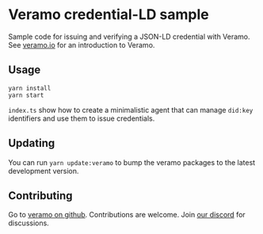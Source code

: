 # Veramo credential-LD sample

Sample code for issuing and verifying a JSON-LD credential with Veramo.
See [veramo.io](https://veramo.io) for an introduction to Veramo.

## Usage

```
yarn install
yarn start
```

`index.ts` show how to create a minimalistic agent that can manage `did:key` identifiers and use them to issue
credentials.

## Updating

You can run `yarn update:veramo` to bump the veramo packages to the latest development version.

## Contributing

Go to [veramo on github](https://github.com/uport-project/veramo). Contributions are welcome.
Join [our discord](https://discord.gg/DsTRjqb42V) for discussions.
